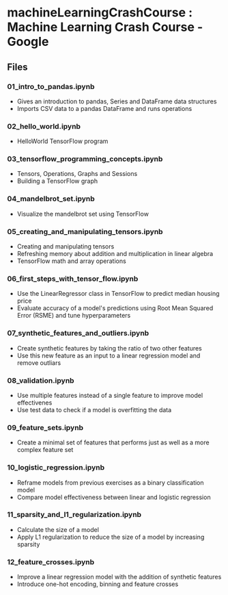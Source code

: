 # machineLearningCrashCourse : Machine Learning Crash Course - Google

## Files

### 01_intro_to_pandas.ipynb
* Gives an introduction to pandas, Series and DataFrame data structures
* Imports CSV data to a pandas DataFrame and runs operations

### 02_hello_world.ipynb
* HelloWorld TensorFlow program

### 03_tensorflow_programming_concepts.ipynb
* Tensors, Operations, Graphs and Sessions
* Building a TensorFlow graph

### 04_mandelbrot_set.ipynb
* Visualize the mandelbrot set using TensorFlow

### 05_creating_and_manipulating_tensors.ipynb
* Creating and manipulating tensors
* Refreshing memory about addition and multiplication in linear algebra
* TensorFlow math and array operations

### 06_first_steps_with_tensor_flow.ipynb
* Use the LinearRegressor class in TensorFlow to predict median housing price
* Evaluate accuracy of a model's predictions using Root Mean Squared Error (RSME) and tune hyperparameters

### 07_synthetic_features_and_outliers.ipynb
* Create synthetic features by taking the ratio of two other features
* Use this new feature as an input to a linear regression model and remove outliars

### 08_validation.ipynb
* Use multiple features instead of a single feature to improve model effectivenes
* Use test data to check if a model is overfitting the data

### 09_feature_sets.ipynb
* Create a minimal set of features that performs just as well as a more complex feature set

### 10_logistic_regression.ipynb
* Reframe models from previous exercises as a binary classification model
* Compare model effectiveness between linear and logistic regression

### 11_sparsity_and_l1_regularization.ipynb
* Calculate the size of a model
* Apply L1 regularization to reduce the size of a model by increasing sparsity

### 12_feature_crosses.ipynb
* Improve a linear regression model  with the addition of synthetic features
* Introduce one-hot encoding, binning and feature crosses

